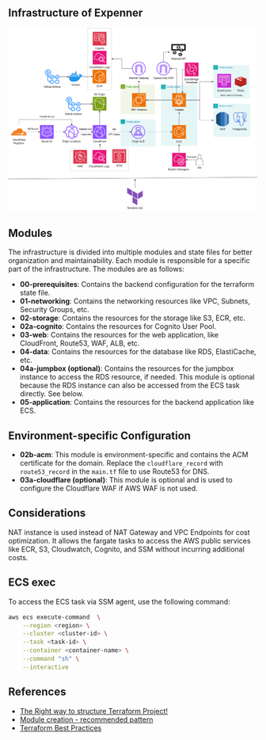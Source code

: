 ## Infrastructure of Expenner

![Infrastructure](./expenner-infra.png)

## Modules

The infrastructure is divided into multiple modules and state files for better organization and maintainability. Each module is responsible for a specific part of the infrastructure. The modules are as follows:

- **00-prerequisites**: Contains the backend configuration for the terraform state file.
- **01-networking**: Contains the networking resources like VPC, Subnets, Security Groups, etc.
- **02-storage**: Contains the resources for the storage like S3, ECR, etc.
- **02a-cognito**: Contains the resources for Cognito User Pool.
- **03-web**: Contains the resources for the web application, like CloudFront, Route53, WAF, ALB, etc.
- **04-data**: Contains the resources for the database like RDS, ElastiCache, etc.
- **04a-jumpbox (optional)**: Contains the resources for the jumpbox instance to access the RDS resource, if needed. This module is optional because the RDS instance can also be accessed from the ECS task directly. See below.
- **05-application**: Contains the resources for the backend application like ECS.

## Environment-specific Configuration

- **02b-acm**: This module is environment-specific and contains the ACM certificate for the domain. Replace the `cloudflare_record` with `route53_record` in the `main.tf` file to use Route53 for DNS.
- **03a-cloudflare (optional)**: This module is optional and is used to configure the Cloudflare WAF if AWS WAF is not used.

## Considerations

NAT instance is used instead of NAT Gateway and VPC Endpoints for cost optimization. It allows the fargate tasks to access the AWS public services like ECR, S3, Cloudwatch, Cognito, and SSM without incurring additional costs.

## ECS exec

To access the ECS task via SSM agent, use the following command:

```bash
aws ecs execute-command  \
    --region <region> \
    --cluster <cluster-id> \
    --task <task-id> \
    --container <container-name> \
    --command "sh" \
    --interactive
```

## References

- [The Right way to structure Terraform Project!](https://ibatulanand.medium.com/the-right-way-to-structure-terraform-project-89a52d67e510)
- [Module creation - recommended pattern](https://developer.hashicorp.com/terraform/tutorials/modules/pattern-module-creation)
- [Terraform Best Practices](https://www.terraform-best-practices.com/)
